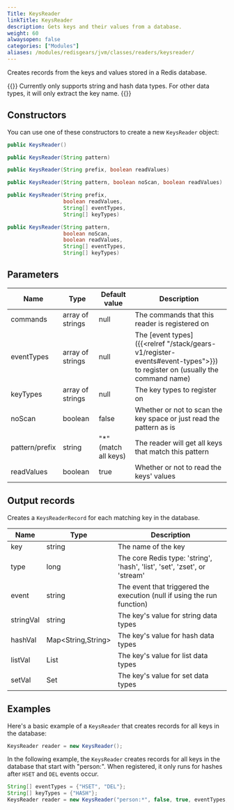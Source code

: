 ```yaml
---
Title: KeysReader
linkTitle: KeysReader
description: Gets keys and their values from a database.
weight: 60
alwaysopen: false
categories: ["Modules"]
aliases: /modules/redisgears/jvm/classes/readers/keysreader/
---
```


Creates records from the keys and values stored in a Redis database.

{{<note>}}
 Currently only supports string and hash data types. For other data types, it will only extract the key name.
{{</note>}}

## Constructors

You can use one of these constructors to create a new `KeysReader` object:

```java
public KeysReader()

public KeysReader(String pattern)

public KeysReader(String prefix, boolean readValues)

public KeysReader(String pattern, boolean noScan, boolean readValues)

public KeysReader(String prefix, 
                  boolean readValues, 
                  String[] eventTypes, 
                  String[] keyTypes)

public KeysReader(String pattern, 
                  boolean noScan, 
                  boolean readValues, 
                  String[] eventTypes, 
                  String[] keyTypes)
```

## Parameters

| Name | Type | Default value | Description |
|------|------|---------------|-------------|
| commands | array of strings | null | The commands that this reader is registered on |
| eventTypes | array of strings | null | The [event types]({{<relref "/stack/gears-v1/register-events#event-types">}}) to register on (usually the command name) |
| keyTypes | array of strings | null | The key types to register on |
| noScan | boolean | false | Whether or not to scan the key space or just read the pattern as is |
| pattern/prefix | string | "\*" (match all keys) | The reader will get all keys that match this pattern |
| readValues | boolean | true | Whether or not to read the keys' values |


## Output records

Creates a `KeysReaderRecord` for each matching key in the database.

| Name | Type | Description |
|------|------|-------------|
| key | string | The name of the key |
| type | long | The core Redis type: 'string', 'hash', 'list', 'set', 'zset', or 'stream' |
| event | string | The event that triggered the execution (null if using the run function) |
| stringVal | string | The key's value for string data types |
| hashVal | Map<String,String> | The key's value for hash data types |
| listVal | List<String> | The key's value for list data types |
| setVal | Set<String> | The key's value for set data types |

## Examples

Here's a basic example of a `KeysReader` that creates records for all keys in the database:

```java
KeysReader reader = new KeysReader();
```

In the following example, the `KeysReader` creates records for all keys in the database that start with "person:". When registered, it only runs for hashes after `HSET` and `DEL` events occur.

```java
String[] eventTypes = {"HSET", "DEL"};
String[] keyTypes = {"HASH"};
KeysReader reader = new KeysReader("person:*", false, true, eventTypes, keyTypes);
```
